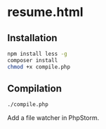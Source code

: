 # resume.html

## Installation

```bash
npm install less -g
composer install
chmod +x compile.php
```

## Compilation

```bash
./compile.php
```

Add a file watcher in PhpStorm.
